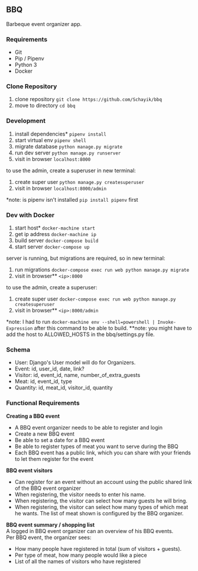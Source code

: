 
## BBQ
Barbeque event organizer app.

### Requirements
* Git
* Pip / Pipenv
* Python 3
* Docker

### Clone Repository
1. clone repository `git clone https://github.com/Schayik/bbq`
2. move to directory `cd bbq`

### Development
1. install dependencies* `pipenv install`
2. start virtual env `pipenv shell`
3. migrate database `python manage.py migrate`
4. run dev server `python manage.py runserver`
5. visit in browser `localhost:8000`

to use the admin, create a superuser in new terminal:  
1. create super user `python manage.py createsuperuser`
2. visit in browser `localhost:8000/admin`

*note: is pipenv isn't installed `pip install pipenv` first

### Dev with Docker
1. start host* `docker-machine start`
2. get ip address `docker-machine ip`
3. build server `docker-compose build`
4. start server `docker-compose up`

server is running, but migrations are required, so in new terminal:  
1. run migrations `docker-compose exec run web python manage.py migrate`
2. visit in browser** `<ip>:8000`

to use the admin, create a superuser:  
1. create super user `docker-compose exec run web python manage.py createsuperuser`
2. visit in browser** `<ip>:8000/admin`

*note: I had to run `docker-machine env --shell=powershell | Invoke-Expression` after this command to be able to build.
**note: you might have to add the host to ALLOWED_HOSTS in the bbq/settings.py file.

### Schema
* User: Django's User model will do for Organizers.
* Event: id, user_id, date, link?
* Visitor: id, event_id, name, number_of_extra_guests
* Meat: id, event_id, type
* Quantity: id, meat_id, visitor_id, quantity

### Functional Requirements
**Creating a BBQ event**
* A BBQ event organizer needs to be able to register and login
* Create a new BBQ event
* Be able to set a date for a BBQ event
* Be able to register types of meat you want to serve during the BBQ
* Each BBQ event has a public link, which you can share with your friends to let them register for the event

**BBQ event visitors**
* Can register for an event without an account using the public shared link of the BBQ event organizer
* When registering, the visitor needs to enter his name.
* When registering, the visitor can select how many guests he will bring.
* When registering, the visitor can select how many types of which meat he wants. The list of meat shown is configured by the BBQ organizer.

**BBQ event summary / shopping list**  
A logged in BBQ event organizer can an overview of his BBQ events.  
Per BBQ event, the organizer sees:
* How many people have registered in total (sum of visitors + guests).
* Per type of meat, how many people would like a piece
* List of all the names of visitors who have registered
